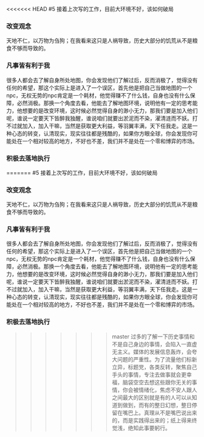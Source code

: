 <<<<<<< HEAD
#5 接着上次写的工作，目前大环境不好，该如何破局
### 改变观念
天地不仁，以万物为刍狗；在我看来这只是人祸导致，历史大部分的饥荒从不是粮食不够而导致的。
### 凡事皆有利于我
很多人都会去了解自身所处地图，你会发现他们了解过后，反而消极了，觉得没有任何的希望，那这个实际上是进入了一个误区，首先他是把自己当做地图的一个npc，无权无势的npc肯定是一个耗材，他觉得赚不了什么钱，自身也没有什么保障，必然消极。那换一个角度去看，他能去了解地图环境，说明他有一定的思考能力，他想要的是改变环境，这时候必然觉得自身的渺小无力，那我们要是加入他们呢，谁说一定要天下皆醉我独醒，谁说咱们就要出淤泥而不染，濯清涟而不妖。打不过就加入，加入干嘛，当然是获取更大利益，等羽翼丰满，天下任我走。这是一种心态的转变，认清现实，现实往往都是残酷的，如果你方眼全球，你会发现你可能处在一个相对较高的地方，不好也不差，我们并不是处在一个零和博弈的市场。
### 积极去落地执行
=======
#5 接着上次写的工作，目前大环境不好，该如何破局
### 改变观念
天地不仁，以万物为刍狗；在我看来这只是人祸导致，历史大部分的饥荒从不是粮食不够而导致的。
### 凡事皆有利于我
很多人都会去了解自身所处地图，你会发现他们了解过后，反而消极了，觉得没有任何的希望，那这个实际上是进入了一个误区，首先他是把自己当做地图的一个npc，无权无势的npc肯定是一个耗材，他觉得赚不了什么钱，自身也没有什么保障，必然消极。那换一个角度去看，他能去了解地图环境，说明他有一定的思考能力，他想要的是改变环境，这时候必然觉得自身的渺小无力，那我们要是加入他们呢，谁说一定要天下皆醉我独醒，谁说咱们就要出淤泥而不染，濯清涟而不妖。打不过就加入，加入干嘛，当然是获取更大利益，等羽翼丰满，天下任我走。这是一种心态的转变，认清现实，现实往往都是残酷的，如果你方眼全球，你会发现你可能处在一个相对较高的地方，不好也不差，我们并不是处在一个零和博弈的市场。
### 积极去落地执行
>>>>>>> master
过多的了解一下历史事情和不是自己身边的事情，会陷入一直虚无主义。媒体的发展信息轰炸，会夸大问题的严重性。为了流量他们标新立异，标题党，各类反转，聚焦自己手头的事情，专注去做事就会更幸福，脑袋空空去想这些跟你无关的事情，你会被情绪化，焦虑不安人跟人之间最大的区别就是有的人可以从知道到做到，而有的整日幻想，整日停留在嘴巴上。真理从不是嘴巴说出来的，而是实践得出来的；纸上得来终觉浅，绝知此事要躬行。